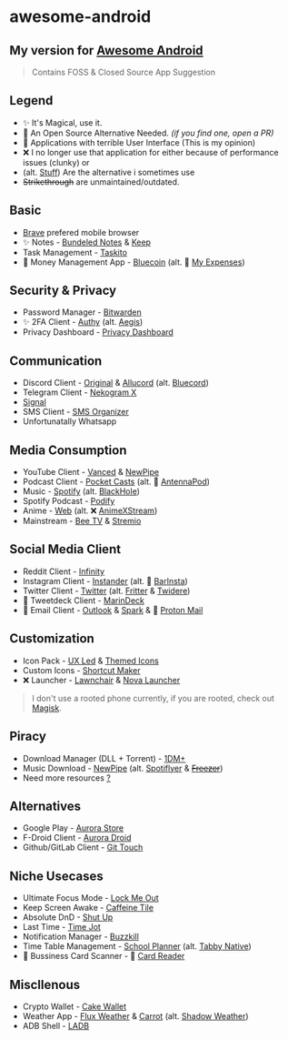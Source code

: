 # awesome-android

<!-- ## Table of Contents -->

<!-- how the fuck do i add this ? -->
## My version for [Awesome Android](https://github.com/LinuxCafeFederation/awesome-android)
> Contains FOSS &amp; Closed Source App Suggestion

## Legend 

- ✨ It's Magical, use it.
- 🔸 An Open Source Alternative Needed. *(if you find one, open a PR)*
- 💢 Applications with terrible User Interface (This is my opinion)
- ❌ I no longer use that application for either because of performance issues (clunky) or 
- (alt. [Stuff]()) Are the alternative i sometimes use
- ~~Strikethrough~~ are unmaintained/outdated.

## Basic

- [Brave](https://brave.com/) prefered mobile browser 
- ✨ Notes - [Bundeled Notes](https://bundlednotes.com/) & [Keep](https://play.google.com/store/apps/details?id=com.google.android.keep&hl=en_IN&gl=US)
- Task Management - [Taskito](https://play.google.com/store/apps/details?id=com.fenchtose.reflog&hl=en_IN&gl=US)
- 🔸 Money Management App - [Bluecoin](https://www.bluecoinsapp.com/) (alt. 💢 [My Expenses](https://github.com/mtotschnig/MyExpenses))



## Security & Privacy

- Password Manager - [Bitwarden](https://bitwarden.com/)
- ✨ 2FA Client - [Authy](https://authy.com/) (alt. [Aegis](https://github.com/beemdevelopment/Aegis))
- Privacy Dashboard - [Privacy Dashboard](https://play.google.com/store/apps/details?id=rk.android.app.privacydashboard)

## Communication

- Discord Client - [Original](https://discord.com/download) & [Allucord](https://github.com/Aliucord/Aliucord) (alt. [Bluecord](https://bluesmods.com/bluecord/))
- Telegram Client - [Nekogram X](https://github.com/NekoX-Dev/NekoX)
- [Signal](https://signal.org/en/)
- SMS Client - [SMS Organizer](https://play.google.com/store/apps/details?id=com.microsoft.android.smsorganizer)
- Unfortunatally Whatsapp

## Media Consumption

- YouTube Client - [Vanced](https://vancedapp.com/) & [NewPipe](https://github.com/TeamNewPipe/NewPipe)
- Podcast Client - [Pocket Casts](https://www.pocketcasts.com/) (alt. 💢 [AntennaPod](https://antennapod.org/))
- Music - [Spotify](https://www.spotify.com/) (alt. [BlackHole](https://github.com/Sangwan5688/BlackHole))
- Spotify Podcast - [Podify](https://play.google.com/store/apps/details?id=com.sebschaef.podify&hl=en_IN&gl=US)
- Anime - [Web](https://github.com/anshumanv/awesome-anime-sources) (alt. ❌ [AnimeXStream](https://github.com/mukul500/AnimeXStream))
- Mainstream - [Bee TV](https://beetvapk.app/) & [Stremio](https://www.stremio.com/)

## Social Media Client  

- Reddit Client - [Infinity](https://github.com/Docile-Alligator/Infinity-For-Reddit)
- Instagram Client - [Instander](https://thedise.me/instander/) (alt. 💢 [BarInsta](https://github.com/PsyGik/barinsta)) 
- Twitter Client - [Twitter](https://play.google.com/store/apps/details?id=com.twitter.android) (alt. [Fritter](https://fritter.cc/) & [Twidere](https://github.com/TwidereProject/Twidere-Android))
- 🔸 Tweetdeck Client - [MarinDeck](https://play.google.com/store/apps/details?id=online.hisubway.marindeck) 
- 🔸 Email Client - [Outlook](https://play.google.com/store/apps/details?id=com.microsoft.office.outlook) & [Spark](https://sparkmailapp.com/) & 💢 [Proton Mail](https://protonmail.com/)

## Customization
- Icon Pack - [UX Led](https://play.google.com/store/apps/details?id=skr.susanta.uxledfree&hl=en_IN&gl=US) & [Themed Icons](https://play.google.com/store/apps/details?id=rk.android.app.themedicons)
- Custom Icons - [Shortcut Maker](https://play.google.com/store/apps/details?id=rk.android.app.shortcutmaker&hl=en_IN&gl=US)
- ❌ Launcher - [Lawnchair](https://www.apkmirror.com/apk/lawnchair/lawnchair-3/) & [Nova Launcher](https://www.apkmirror.com/apk/teslacoil-software/nova-launcher/)
> I don't use a rooted phone currently, if you are rooted, check out [Magisk](https://github.com/topjohnwu/Magisk).

## Piracy
- Download Manager (DLL + Torrent) - [1DM+](https://play.google.com/store/apps/details?id=idm.internet.download.manager.plus)
- Music Download - [NewPipe](https://github.com/TeamNewPipe/NewPipe) (alt. [Spotiflyer](https://github.com/Shabinder/SpotiFlyer) & [~~Freezer~~](https://freezerapk.com/app/))
- Need more resources [?](https://www.reddit.com/r/Piracy/wiki/megathread)

## Alternatives

- Google Play - [Aurora Store](https://gitlab.com/AuroraOSS/AuroraStore)
- F-Droid Client - [Aurora Droid](https://files.auroraoss.com/)
- Github/GitLab Client - [Git Touch](https://github.com/git-touch/git-touch)

## Niche Usecases

- Ultimate Focus Mode - [Lock Me Out](https://play.google.com/store/apps/details?id=com.teqtic.lockmeout&hl=en_IN&gl=US)
- Keep Screen Awake - [Caffeine Tile](https://f-droid.org/en/packages/info.zwanenburg.caffeinetile/)
- Absolute DnD - [Shut Up](https://play.google.com/store/apps/details?id=com.tommasoberlose.shutup&hl=en_IN&gl=US)
- Last Time - [Time Jot](https://play.google.com/store/apps/details?id=com.fenchtose.reflog&hl=en_IN&gl=US)
- Notification Manager - [Buzzkill](https://play.google.com/store/apps/details?id=com.samruston.buzzkill&hl=en_IN&gl=US)
- Time Table Management - [School Planner](https://play.google.com/store/apps/details?id=daldev.android.gradehelper) (alt. [Tabby Native](https://github.com/KDani-99/tabby-native))
- 🔸 Bussiness Card Scanner - 💢 [Card Reader](https://github.com/gpadmaku1/card-reader)

## Miscllenous

- Crypto Wallet - [Cake Wallet](https://cakewallet.com/)
- Weather App - [Flux Weather](https://play.google.com/store/apps/details?id=de.bendix.flux&hl=en_IN&gl=US) & [Carrot](https://play.google.com/store/apps/details?id=com.grailr.carrotweather&hl=en_IN&gl=US) (alt. [Shadow Weather](https://play.google.com/store/apps/details?id=com.noaimgames.shadowweather&hl=en_IN&gl=US)) 
- ADB Shell - [LADB](https://play.google.com/store/apps/details?id=com.draco.ladb)

